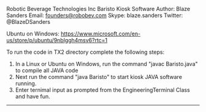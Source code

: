 Robotic Beverage Technologies Inc Baristo Kiosk Software
Author: Blaze Sanders 
Email: founders@robobev.com Skype: blaze.sanders Twitter: @BlazeDSanders 

Ubuntu on Windows:
https://www.microsoft.com/en-us/store/p/ubuntu/9nblggh4msv6?rtc=1

To run the code in TX2 directory complete the following steps: 
1. In a Linux or Ubuntu on Windows, run the command "javac Baristo.java" to compile all JAVA code
2. Next run the command "java Baristo" to start kiosk JAVA software running. 
3. Enter ternimal input as prompted from the EngineeringTerminal Class and have fun.

***
